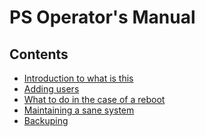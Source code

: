 PS Operator's Manual
======================

## Contents

 - [Introduction to what is this](Intro.md)
 - [Adding users](User_Adding.md)
 - [What to do in the case of a reboot](Reboot.md)
 - [Maintaining a sane system](Maintenance.md)
 - [Backuping](Backup.md)

